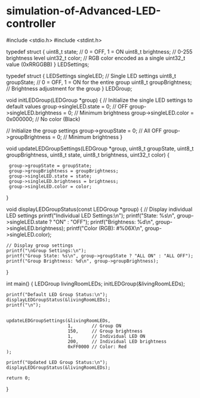 # simulation-of-Advanced-LED-controller
#include <stdio.h>
#include <stdint.h>


typedef struct {
    uint8_t state;        // 0 = OFF, 1 = ON
    uint8_t brightness;   // 0-255 brightness level
    uint32_t color;       // RGB color encoded as a single uint32_t value (0xRRGGBB)
} LEDSettings;

typedef struct {
    LEDSettings singleLED;   // Single LED settings
    uint8_t groupState;      // 0 = OFF, 1 = ON for the entire group
    uint8_t groupBrightness; // Brightness adjustment for the group
} LEDGroup;


void initLEDGroup(LEDGroup *group) {
    // Initialize the single LED settings to default values
    group->singleLED.state = 0;              // OFF
    group->singleLED.brightness = 0;         // Minimum brightness
    group->singleLED.color = 0x000000;       // No color (Black)
    
// Initialize the group settings
    group->groupState = 0;                   // All OFF
    group->groupBrightness = 0;              // Minimum brightness
}


void updateLEDGroupSettings(LEDGroup *group, 
                            uint8_t groupState, 
                            uint8_t groupBrightness, 
                            uint8_t state, 
                            uint8_t brightness, 
                            uint32_t color) {
    
     group->groupState = groupState;
     group->groupBrightness = groupBrightness;
     group->singleLED.state = state;
     group->singleLED.brightness = brightness;
     group->singleLED.color = color;
}


void displayLEDGroupStatus(const LEDGroup *group) 
{
    // Display individual LED settings
    printf("Individual LED Settings:\n");
    printf("State: %s\n", group->singleLED.state ? "ON" : "OFF");
    printf("Brightness: %d\n", group->singleLED.brightness);
    printf("Color (RGB): #%06X\n", group->singleLED.color);

    // Display group settings
    printf("\nGroup Settings:\n");
    printf("Group State: %s\n", group->groupState ? "ALL ON" : "ALL OFF");
    printf("Group Brightness: %d\n", group->groupBrightness);
}

int main()
{
    LEDGroup livingRoomLEDs;
    initLEDGroup(&livingRoomLEDs);

    
    printf("Default LED Group Status:\n");
    displayLEDGroupStatus(&livingRoomLEDs);
    printf("\n");

    
    updateLEDGroupSettings(&livingRoomLEDs, 
                           1,       // Group ON
                           150,     // Group brightness
                           1,       // Individual LED ON
                           200,     // Individual LED brightness
                           0xFF0000 // Color: Red
    );

    printf("Updated LED Group Status:\n");
    displayLEDGroupStatus(&livingRoomLEDs);

    return 0;
}
